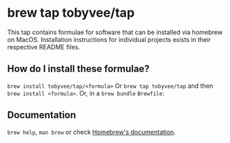 # brew tap tobyvee/tap

This tap contains formulae for software that can be installed via homebrew on MacOS.
Installation instructions for individual projects exists in their respective README files.

## How do I install these formulae?

`brew install tobyvee/tap/<formula>`
Or `brew tap tobyvee/tap` and then `brew install <formula>`.
Or, in a `brew bundle` `Brewfile`:

## Documentation

`brew help`, `man brew` or check [Homebrew's documentation](https://docs.brew.sh).
